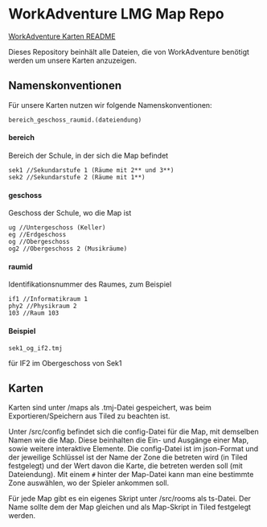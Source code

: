 # WorkAdventure LMG Map Repo

[WorkAdventure Karten README]('./WORKADVENTURE.md')

Dieses Repository beinhält alle Dateien, die von WorkAdventure benötigt werden um unsere Karten anzuzeigen.

## Namenskonventionen
Für unsere Karten nutzen wir folgende Namenskonventionen:
```
bereich_geschoss_raumid.(dateiendung)
```
#### bereich
Bereich der Schule, in der sich die Map befindet
```
sek1 //Sekundarstufe 1 (Räume mit 2** und 3**)
sek2 //Sekundarstufe 2 (Räume mit 1**)
```

#### geschoss
Geschoss der Schule, wo die Map ist
```
ug //Untergeschoss (Keller)
eg //Erdgeschoss
og //Obergeschoss
og2 //Obergeschoss 2 (Musikräume)
```

#### raumid
Identifikationsnummer des Raumes, zum Beispiel
```
if1 //Informatikraum 1
phy2 //Physikraum 2
103 //Raum 103
```

#### Beispiel
```
sek1_og_if2.tmj
```
für IF2 im Obergeschoss von Sek1

## Karten
Karten sind unter /maps als .tmj-Datei gespeichert, was beim Exportieren/Speichern aus Tiled zu beachten ist. <br>

Unter /src/config befindet sich die config-Datei für die Map, mit demselben Namen wie die Map. Diese beinhalten die Ein- und Ausgänge einer Map, sowie weitere interaktive Elemente. Die config-Datei ist im json-Format und der jeweilige Schlüssel ist der Name der Zone die betreten wird (in Tiled festgelegt) und der Wert davon die Karte, die betreten werden soll (mit Dateiendung). Mit einem `#` hinter der Map-Datei kann man eine bestimmte Zone auswählen, wo der Spieler ankommen soll. <br>

Für jede Map gibt es ein eigenes Skript unter /src/rooms als ts-Datei. Der Name sollte dem der Map gleichen und als Map-Skript in Tiled festgelegt werden.

